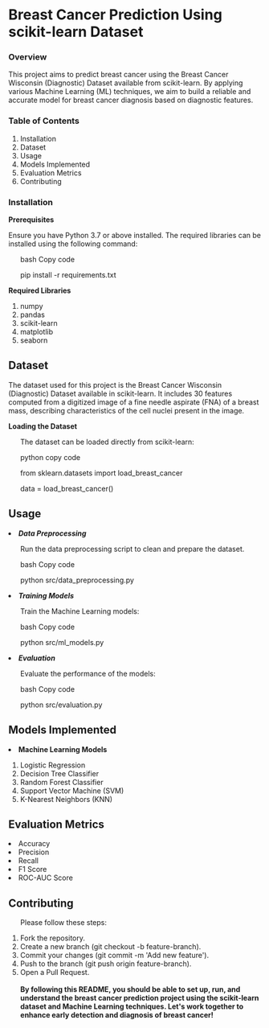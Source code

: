 <h1>Breast Cancer Prediction Using scikit-learn Dataset</h1>
<h3>Overview</h3>
<p>This project aims to predict breast cancer using the Breast Cancer Wisconsin (Diagnostic) Dataset available from scikit-learn.
  By applying various Machine Learning (ML) techniques, we aim to build a reliable and accurate model for breast cancer diagnosis based on diagnostic features.</p>

<h3>Table of Contents</h3>
<ol type = "1">
<li>Installation</li>
<li>Dataset</li>

<li>Usage</li>
<li>Models Implemented</li>
<li>Evaluation Metrics</li>

<li>Contributing</li>
</ol>
<h3>Installation</h3>
<b>Prerequisites</b>
<p>Ensure you have Python 3.7 or above installed. The required libraries can be installed using the following command:</p>
<ul>bash Copy code</ul>
<ul>pip install -r requirements.txt</ul>
<b>Required Libraries</b>
<ol type = "1">
<li>numpy</li>
<li>pandas</li>
<li>scikit-learn</li>
<li>matplotlib</li>
<li>seaborn</li>
</ol>
<h2>Dataset</h2>
<p>The dataset used for this project is the Breast Cancer Wisconsin (Diagnostic) Dataset available in scikit-learn. 
  It includes 30 features computed from a digitized image of a fine needle aspirate (FNA) of a breast mass, describing characteristics of the cell nuclei present in the image.</p>

<b>Loading the Dataset</b>
<ul>The dataset can be loaded directly from scikit-learn:</ul>
<ul>python copy code</ul>
<ul>from sklearn.datasets import load_breast_cancer</ul>
<ul>data = load_breast_cancer()</ul>
</ol>
<h2>Usage</h2>

<li><b><i>Data Preprocessing</i></b></li>
<ul>Run the data preprocessing script to clean and prepare the dataset.</ul>
<ul>bash Copy code</ul>
<ul>python src/data_preprocessing.py</ul>
<li><b><i>Training Models</i></b></li>
<ul>Train the Machine Learning models:</ul>
<ul>bash Copy code</ul>
<ul>python src/ml_models.py</ul>
<li><b><i>Evaluation</i></b></li>
<ul>Evaluate the performance of the models:</ul>
<ul>bash Copy code</ul>
<ul>python src/evaluation.py</ul>

<h2>Models Implemented</h2>
<li><b>Machine Learning Models</b></li>
<ol type = "1">
<li>Logistic Regression</li>
<li>Decision Tree Classifier</li>
<li>Random Forest Classifier</li>
<li>Support Vector Machine (SVM)</li>
<li>K-Nearest Neighbors (KNN)</li>
</ol>
<h2>Evaluation Metrics</h2>
<ol type = "1">
  
</ol>
<li>Accuracy</li>
<li>Precision</li>
<li>Recall</li>
<li>F1 Score</li>
<li>ROC-AUC Score</li>



<h2>Contributing</h2>
<ul>Please follow these steps:</ul> 
<ol type = "1">
<li>Fork the repository.</li>
<li>Create a new branch (git checkout -b feature-branch).</li>
<li>Commit your changes (git commit -m 'Add new feature').</li>
<li>Push to the branch (git push origin feature-branch).</li>
<li>Open a Pull Request.</li>
</br>
<b>By following this README, you should be able to set up, run, and understand the breast cancer
  prediction project using the scikit-learn dataset and Machine Learning techniques. Let's work together to enhance early detection and diagnosis of breast cancer!</b>






